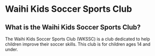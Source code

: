 # Waihi Kids Soccer Sports Club

## What is the Waihi Kids Soccer Sports Club?

The Waihi Kids Soccer Sports Club (WKSSC) is a club dedicated to help children improve their soccer skills.
This club is for children ages 14 and under.

